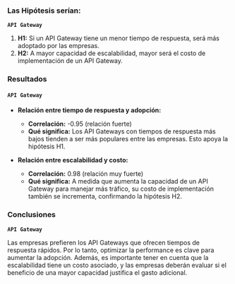 
### Las Hipótesis serían:

**`API Gateway`**

1. **H1:** Si un API Gateway tiene un menor tiempo de respuesta, será más adoptado por las empresas.
2. **H2:** A mayor capacidad de escalabilidad, mayor será el costo de implementación de un API Gateway.

### Resultados

#### **`API Gateway`**

* **Relación entre tiempo de respuesta y adopción:**
    * **Correlación:** -0.95 (relación fuerte)
    * **Qué significa:** Los API Gateways con tiempos de respuesta más bajos tienden a ser más populares entre las empresas. Esto apoya la hipótesis H1.

* **Relación entre escalabilidad y costo:**
    * **Correlación:** 0.98 (relación muy fuerte)
    * **Qué significa:** A medida que aumenta la capacidad de un API Gateway para manejar más tráfico, su costo de implementación también se incrementa, confirmando la hipótesis H2.

### Conclusiones

**`API Gateway`**

Las empresas prefieren los API Gateways que ofrecen tiempos de respuesta rápidos. Por lo tanto, optimizar la performance es clave para aumentar la adopción. Además, es importante tener en cuenta que la escalabilidad tiene un costo asociado, y las empresas deberán evaluar si el beneficio de una mayor capacidad justifica el gasto adicional.


